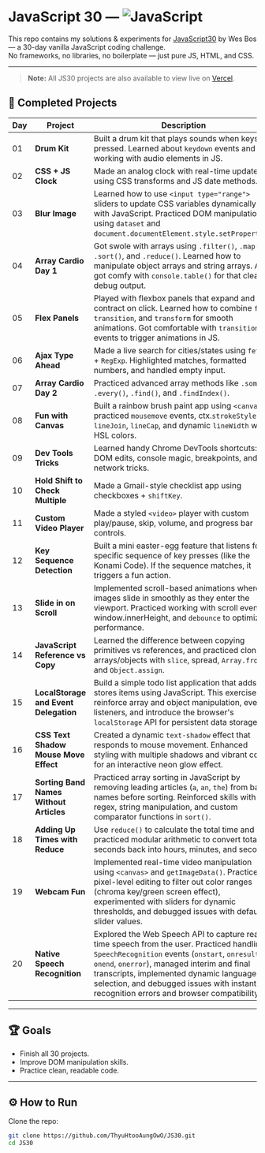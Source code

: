 # JavaScript 30 — ![JavaScript](https://img.shields.io/badge/Made%20with-JavaScript-yellow?logo=javascript)

This repo contains my solutions & experiments for [JavaScript30](https://javascript30.com/) by Wes Bos — a 30-day vanilla JavaScript coding challenge.  
No frameworks, no libraries, no boilerplate — just pure JS, HTML, and CSS.

---

> **Note:** All JS30 projects are also available to view live on [Vercel](https://js-30-two.vercel.app/).

## 📌 Completed Projects

| Day | Project                                 | Description                                                                                                                                                                                                                                                                                                                     |
| --- | --------------------------------------- | ------------------------------------------------------------------------------------------------------------------------------------------------------------------------------------------------------------------------------------------------------------------------------------------------------------------------------- |
| 01  | **Drum Kit**                            | Built a drum kit that plays sounds when keys are pressed. Learned about `keydown` events and working with audio elements in JS.                                                                                                                                                                                                 |
| 02  | **CSS + JS Clock**                      | Made an analog clock with real-time updates using CSS transforms and JS date methods.                                                                                                                                                                                                                                           |
| 03  | **Blur Image**                          | Learned how to use `<input type="range">` sliders to update CSS variables dynamically with JavaScript. Practiced DOM manipulation using `dataset` and `document.documentElement.style.setProperty()`.                                                                                                                           |
| 04  | **Array Cardio Day 1**                  | Got swole with arrays using `.filter()`, `.map()`, `.sort()`, and `.reduce()`. Learned how to manipulate object arrays and string arrays. Also got comfy with `console.table()` for that clean debug output.                                                                                                                    |
| 05  | **Flex Panels**                         | Played with flexbox panels that expand and contract on click. Learned how to combine `flex`, `transition`, and `transform` for smooth animations. Got comfortable with `transitionend` events to trigger animations in JS.                                                                                                      |
| 06  | **Ajax Type Ahead**                     | Made a live search for cities/states using `fetch` + `RegExp`. Highlighted matches, formatted numbers, and handled empty input.                                                                                                                                                                                                 |
| 07  | **Array Cardio Day 2**                  | Practiced advanced array methods like `.some()`, `.every()`, `.find()`, and `.findIndex()`.                                                                                                                                                                                                                                     |
| 08  | **Fun with Canvas**                     | Built a rainbow brush paint app using `<canvas>`, practiced `mousemove` events, ctx.`strokeStyle`, `lineJoin`, `lineCap`, and dynamic `lineWidth` with HSL colors.                                                                                                                                                              |
| 09  | **Dev Tools Tricks**                    | Learned handy Chrome DevTools shortcuts: live DOM edits, console magic, breakpoints, and network tricks.                                                                                                                                                                                                                        |
| 10  | **Hold Shift to Check Multiple**        | Made a Gmail-style checklist app using checkboxes + `shiftKey`.                                                                                                                                                                                                                                                                 |
| 11  | **Custom Video Player**                 | Made a styled `<video>` player with custom play/pause, skip, volume, and progress bar controls.                                                                                                                                                                                                                                 |
| 12  | **Key Sequence Detection**              | Built a mini easter-egg feature that listens for a specific sequence of key presses (like the Konami Code). If the sequence matches, it triggers a fun action.                                                                                                                                                                  |
| 13  | **Slide in on Scroll**                  | Implemented scroll-based animations where images slide in smoothly as they enter the viewport. Practiced working with scroll events, window.innerHeight, and `debounce` to optimize performance.                                                                                                                                |
| 14  | **JavaScript Reference vs Copy**        | Learned the difference between copying primitives vs references, and practiced cloning arrays/objects with `slice`, spread, `Array.from`, and `Object.assign`.                                                                                                                                                                  |
| 15  | **LocalStorage and Event Delegation**   | Build a simple todo list application that adds and stores items using JavaScript. This exercise will reinforce array and object manipulation, event listeners, and introduce the browser's `localStorage` API for persistent data storage.                                                                                      |
| 16  | **CSS Text Shadow Mouse Move Effect**   | Created a dynamic `text-shadow` effect that responds to mouse movement. Enhanced styling with multiple shadows and vibrant colors for an interactive neon glow effect.                                                                                                                                                          |
| 17  | **Sorting Band Names Without Articles** | Practiced array sorting in JavaScript by removing leading articles (`a`, `an`, `the`) from band names before sorting. Reinforced skills with regex, string manipulation, and custom comparator functions in `sort()`.                                                                                                           |
| 18  | **Adding Up Times with Reduce**         | Use `reduce()` to calculate the total time and practiced modular arithmetic to convert total seconds back into hours, minutes, and seconds.                                                                                                                                                                                     |
| 19  | **Webcam Fun**                          | Implemented real-time video manipulation using `<canvas>` and `getImageData()`. Practiced pixel-level editing to filter out color ranges (chroma key/green screen effect), experimented with sliders for dynamic thresholds, and debugged issues with default slider values.                                                    |
| 20  | **Native Speech Recognition**           | Explored the Web Speech API to capture real-time speech from the user. Practiced handling `SpeechRecognition` events (`onstart`, `onresult`, `onend`, `onerror`), managed interim and final transcripts, implemented dynamic language selection, and debugged issues with instant recognition errors and browser compatibility. |

---

## 🏆 Goals

- Finish all 30 projects.
- Improve DOM manipulation skills.
- Practice clean, readable code.

---

## ⚙️ How to Run

Clone the repo:

```bash
git clone https://github.com/ThyuHtooAungOwO/JS30.git
cd JS30
```
